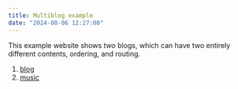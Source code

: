 ```yaml
---
title: Multiblog example
date: "2024-08-06 12:27:00"
---
```


This example website shows _two_ blogs, which can have two entirely different contents, ordering, and routing.

1. [blog](/blog)
2. [music](/music)


